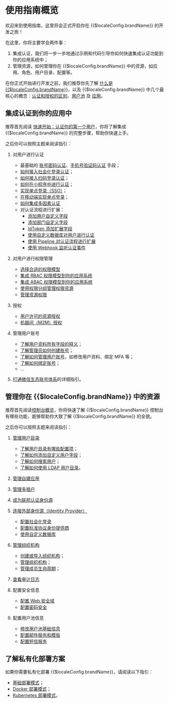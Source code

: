# 使用指南概览

<LastUpdated/>

欢迎来到使用指南，这里将会正式开启你在 {{$localeConfig.brandName}} 的开发之旅！

在这里，你将主要学会两件事：

1. 集成认证，我们将一步一步地通过示例和代码引导你如何快速集成认证功能到你的应用系统中；
2. 管理资源，如何管理你在 {{$localeConfig.brandName}} 中的资源，如应用、角色、用户目录、配置等。

在你正式开始进行开发之前，我们推荐你先了解 [什么是 {{$localeConfig.brandName}}](/concepts/)，以及 {{$localeConfig.brandName}} 中几个最核心的概念：[认证和授权的区别](/concepts/authentication-vs-authorization.md)、[用户池](/concepts/user-pool.md) 及 [应用](/concepts/application.md)。

## 集成认证到你的应用中

推荐首先阅读 [快速开始：认证你的第一个用户](/guides/basics/authenticate-first-user/)，你将了解集成 {{$localeConfig.brandName}} 的完整步骤，帮助你快速上手。

之后你可以按照主题来阅读指引：

1. 对用户进行认证
   - 最基础的 [账号密码认证](./authentication/basic/password/README.md)、[手机号验证码认证](./authentication/basic/sms/README.md) 手段；
   - [如何接入社会化登录认证](/guides/authentication/social/)；
   - [如何接入扫码登录认证](/guides/authentication/qrcode/use-self-build-app/overview.md)；
   - [如何在小程序中进行认证](/guides/authentication/wechat-mini-program/)；
   - [实现单点登录（SSO）](/guides/app-new/sso/)；
   - [在移动端实现单点登录](/guides/authentication/mobile-sso/)；
   - [如何集成多因素认证](/guides/security/mfa/)
   - 对认证流程进行扩展：
     - [添加用户自定义字段](/guides/authentication/extensibility/user-defined-field/)
     - [添加部门自定义字段](/guides/authentication/extensibility/depart`ment-extend/)
     - [IdToken 添加扩展字段](/guides/authentication/extensibility/customize-id-token.md)
     - [使用自定义数据库对用户进行认证](/guides/authentication/extensibility/database-connection.md)
     - [使用 Pipeline 对认证流程进行扩展](/guides/authentication/extensibility/pipeline.md)
     - [使用 Webhook 监听认证事件](/guides/authentication/extensibility/webhook.md)
2. 对用户进行权限管理
   - [选择合适的权限模型](/guides/access-control/choose-the-right-access-control-model.md)
   - [集成 RBAC 权限模型到你的应用系统](/guides/access-control/rbac.md)
   - [集成 ABAC 权限模型到你的应用系统](/guides/access-control/abac.md)
   - [使用权限分组管理权限资源](/guides/access-control/resource-group.md)
   - [管理资源权限](/guides/access-control/resource-acl.md)
3. 授权

   - [用户许可的资源授权](/guides/authorization/user-consent-authz.md)
   - [机器间（M2M）授权](/guides/authorization/m2m-authz.md)

4. 管理用户账号

   - [了解用户资料所有字段的释义](/guides/user/user-profile.md)；
   - [了解管理员如何创建账号](/guides/user/create-user/)；
   - [了解如何管理用户账号](/guides/user/manage-profile.md)，如修改用户资料、绑定 MFA 等；
   - [了解如何绑定账号](/guides/user/bind-social-account.md)；
   - ...

5. [打通微信生态账号体系](/guides/wechat-ecosystem/)的详细指引。

## 管理你在 {{$localeConfig.brandName}} 中的资源

推荐首先阅读[控制台概览](/guides/basics/console/)，你将快速了解 {{$localeConfig.brandName}} 控制台有哪些功能，能够帮助你大致了解 {{$localeConfig.brandName}} 的全貌。

之后你可以按照主题来阅读指引：

1. [管理用户目录](/guides/users/)

   - [了解用户目录有哪些配置项](/guides/users/settings.md)；
   - [了解如何添加自定义用户字段](/guides/users/user-defined-field/)；
   - [了解如何搜索用户](/guides/users/search.md)；
   - [了解如何使用 LDAP 用户目录](/guides/users/ldap-user-directory.md)。

2. [管理自建应用](/guides/app-new/)
3. [管理多租户](/tenant/)
4. [成为联邦认证身份源](/guides/federation/)
5. [连接外部身份源（Identity Provider）](/guides/connections/)

   - [配置社会化登录](/guides/connections/social.md)
   - [配置标准协议身份提供商](/guides/connections/enterprise.md)
   - [使用自定义数据库](/guides/database-connection/overview.md)

6. [管理组织机构](/guides/org/)

   - [创建或导入组织机构](/guides/org/create-or-import-org/README.md)；
   - [管理组织机构](/guides/org/manage-org/README.md)；
   - [管理成员生命周期](/guides/org/staff-life-cycle-management/README.md)；

7. [查看审计日志](/guides/audit/)
8. 配置安全信息

   - [配置 Web 安全域](/guides/security/config-domain.md)
   - [配置密码安全](/guides/security/pw-security/)

9. 配置用户池信息
   - [修改用户池基础信息](/guides/userpool-config/basic-config.md)
   - [配置邮件服务和模版](/guides/userpool-config/email/)
   - [配置短信服务](/guides/userpool-config/sms/)

## 了解私有化部署方案

如果你需要私有化部署 {{$localeConfig.brandName}}，请阅读以下指引：

- [基础部署模式](/guides/deployment/bare-metal.md)；
- [Docker 部署模式](/guides/deployment/docker-compose.md)；
- [Kubernetes 部署模式](/guides/deployment/kubernetes.md)。
